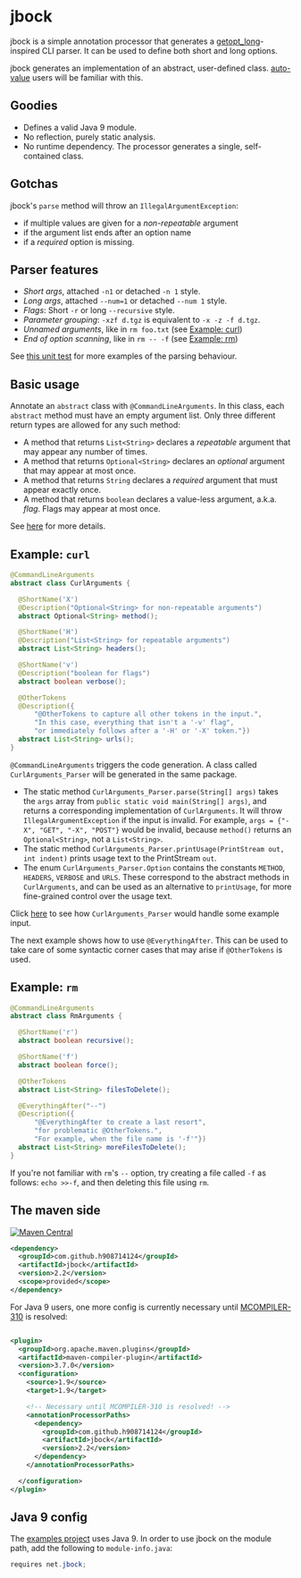 # jbock

jbock is a simple annotation processor that generates a [getopt_long](https://www.gnu.org/software/libc/manual/html_node/Getopt.html)-inspired
CLI parser. It can be used to define both short and long options.

jbock generates an implementation of an abstract, user-defined class.
[auto-value](https://github.com/google/auto/tree/master/value) users will be familiar with this.

## Goodies

* Defines a valid Java 9 module.
* No reflection, purely static analysis.
* No runtime dependency. The processor generates a single, self-contained class.

## Gotchas

jbock's `parse` method will throw an `IllegalArgumentException`:

* if multiple values are given for a <em>non-repeatable</em> argument
* if the argument list ends after an option name
* if a <em>required</em> option is missing.

## Parser features

* <em>Short args</em>, attached `-n1` or detached `-n 1` style.
* <em>Long args</em>, attached `--num=1` or detached `--num 1` style.
* <em>Flags</em>: Short `-r` or long `--recursive` style.
* <em>Parameter grouping</em>: `-xzf d.tgz` is equivalent to `-x -z -f d.tgz`.
* <em>Unnamed arguments</em>, like in `rm foo.txt` (see <a href="#example-curl">Example: curl</a>)
* <em>End of option scanning</em>, like in `rm -- -f` (see <a href="#example-rm">Example: rm</a>)

See 
<a href="https://github.com/h908714124/jbock/blob/master/examples/src/test/java/net/zerobuilder/examples/gradle/CurlArgumentsTest.java">
this unit test</a> for more examples of the parsing behaviour.

## Basic usage

Annotate an `abstract` class with `@CommandLineArguments`.
In this class, each `abstract` method must have an empty argument list.
Only three different return types are allowed for any such method:

* A method that returns `List<String>` declares a <em>repeatable</em> argument that may appear any number of times.
* A method that returns `Optional<String>` declares an <em>optional</em> argument that may appear at most once.
* A method that returns `String` declares a <em>required</em> argument that must appear exactly once.
* A method that returns `boolean` declares a value-less argument, a.k.a. <em>flag</em>. Flags may appear at most once.

See [here](additional_rules.md) for more details.

## Example: `curl`

````java
@CommandLineArguments
abstract class CurlArguments {

  @ShortName('X')
  @Description("Optional<String> for non-repeatable arguments")
  abstract Optional<String> method();

  @ShortName('H')
  @Description("List<String> for repeatable arguments")
  abstract List<String> headers();

  @ShortName('v')
  @Description("boolean for flags")
  abstract boolean verbose();

  @OtherTokens
  @Description({
      "@OtherTokens to capture all other tokens in the input.",
      "In this case, everything that isn't a '-v' flag",
      "or immediately follows after a '-H' or '-X' token."})
  abstract List<String> urls();
}
````

`@CommandLineArguments` triggers the code generation. 
A class called `CurlArguments_Parser` will be generated in the same package.

* The static method `CurlArguments_Parser.parse(String[] args)` 
  takes the `args` array from `public static void main(String[] args)`,
  and returns a corresponding implementation of `CurlArguments`.
  It will throw `IllegalArgumentException` if the input is invalid.
  For example, `args = {"-X", "GET", "-X", "POST"}` would be invalid, because `method()`
  returns an `Optional<String>`, not a `List<String>`.
* The static method `CurlArguments_Parser.printUsage(PrintStream out, int indent)` prints usage text
  to the PrintStream `out`.
* The enum `CurlArguments_Parser.Option` contains the constants `METHOD`, `HEADERS`, `VERBOSE` and `URLS`.
  These correspond to the abstract methods in `CurlArguments`,
  and can be used as an alternative to `printUsage`,
  for more fine-grained control over the usage text.

Click [here](curl_parser_examples.md) to see how `CurlArguments_Parser` would handle some example input.

The next example shows how to use `@EverythingAfter`.
This can be used to take care of some syntactic corner cases that may arise if `@OtherTokens` is used.

## Example: `rm`

````java
@CommandLineArguments
abstract class RmArguments {

  @ShortName('r')
  abstract boolean recursive();

  @ShortName('f')
  abstract boolean force();

  @OtherTokens
  abstract List<String> filesToDelete();

  @EverythingAfter("--")
  @Description({
      "@EverythingAfter to create a last resort",
      "for problematic @OtherTokens.",
      "For example, when the file name is '-f'"})
  abstract List<String> moreFilesToDelete();
}
````

If you're not familiar with `rm`'s `--` option, try creating a file called `-f` as follows: `echo >>-f`,
and then deleting this file using `rm`.

## The maven side

[![Maven Central](https://maven-badges.herokuapp.com/maven-central/com.github.h908714124/jbock/badge.svg)](https://maven-badges.herokuapp.com/maven-central/com.github.h908714124/jbock)

````xml
<dependency>
  <groupId>com.github.h908714124</groupId>
  <artifactId>jbock</artifactId>
  <version>2.2</version>
  <scope>provided</scope>
</dependency>
````

For Java 9 users, one more config is currently necessary until 
[MCOMPILER-310](https://issues.apache.org/jira/browse/MCOMPILER-310) is resolved:

````xml

<plugin>
  <groupId>org.apache.maven.plugins</groupId>
  <artifactId>maven-compiler-plugin</artifactId>
  <version>3.7.0</version>
  <configuration>
    <source>1.9</source>
    <target>1.9</target>

    <!-- Necessary until MCOMPILER-310 is resolved! -->
    <annotationProcessorPaths>
      <dependency>
        <groupId>com.github.h908714124</groupId>
        <artifactId>jbock</artifactId>
        <version>2.2</version>
      </dependency>
    </annotationProcessorPaths>

  </configuration>
</plugin>
````

## Java 9 config

The [examples project](https://github.com/h908714124/jbock/tree/master/examples) uses Java 9.
In order to use jbock on the module path, add the following to `module-info.java`:

````java
requires net.jbock;
````
